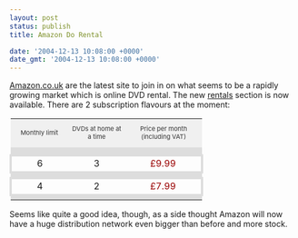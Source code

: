 ```yaml
---
layout: post
status: publish
title: Amazon Do Rental

date: '2004-12-13 10:08:00 +0000'
date_gmt: '2004-12-13 10:08:00 +0000'
---
```

<a href="http://www.amazon.co.uk">Amazon.co.uk</a> are the latest site to join in on what seems to be a rapidly growing market which is online DVD rental.
The new <a href="http://www.amazon.co.uk/gp/subs/rentals/help/learn-more.html/026-5045098-5550013?">rentals</a> section is now available.
There are 2 subscription flavours at the moment:
<style type="text/css">
<!--
.planTH       { background-color: #f0f0f0; color: #333333; font-size: 11px; height: 50px;}
.highlightRow { background-color: #e6f3ff; color: #333333; font-size: 11px }
-->
</style>
<table width="300" border="0" cellspacing="2" cellpadding="2" class="rentalsTableBorder">
<tr>
<td class="planTH" align="middle" width="30%">
    Monthly limit</td>
<td class="planTH" align="middle" width="30%">
    DVDs at home at a time</td>
<td class="planTH" align="middle">
    Price per month (including VAT)</td>
</tr>
<tr bgcolor="#DDDDDD">
<td height="1" colspan="5"></td>
</tr>
<tr bgcolor="#DDDDDD">
<td height="1" colspan="5"></td>
  </tr>
<tr style="border: solid 4px #dddddd;">
<td class="rentalsTiny" align="middle">
      6</td>
<td class="rentalsTiny" align="middle" width="85">
      3</td>
<td class="rentalsTiny" align="middle" width="60">
      <span style="color: #990000;">&pound;9.99</span></td>
  </tr>
<tr bgcolor="#DDDDDD">
<td height="1" colspan="5"></td>
  </tr>
<tr style="border: solid 4px #dddddd;">
<td class="rentalsTiny" align="middle">
      4</td>
<td class="rentalsTiny" align="middle" width="85">
      2</td>
<td class="rentalsTiny" align="middle" width="60">
      <span style="color: #990000;">&pound;7.99</span></td>
  </tr>
<tr bgcolor="#DDDDDD">
<td height="1" colspan="5"></td>
  </tr>
</table>
Seems like quite a good idea, though, as a side thought Amazon will now have a huge distribution network even bigger than before and more stock.

